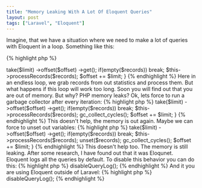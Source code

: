```yaml
---
title: "Memory Leaking With A Lot Of Eloquent Queries"
layout: post
tags: ["Laravel", "Eloquent"]
---
```


Imagine, that we have a situation where we need to make a lot of queries with Eloquent in a loop. Something like this:

{% highlight php %}
<?php

    $limit = 10000;
    $offset = 0;

    while(true) {
        $records = Statistics::where('processed', 1)
                ->take($limit)
                ->offset($offset)
                ->get();

        if(empty($records)) break;

        $this->processRecords($records);

        $offset += $limit;
    }

{% endhighlight %}

Here in an endless loop, we grab records from out statistics and process them. But what happens if this loop will work too long. Soon you will find out that you are out of memory. But why? PHP memory leaks? Ok, lets force to run a garbage collector after every iteration:

{% highlight php %}
<?php

    $limit = 10000;
    $offset = 0;

    while(true) {
        $records = Statistics::where('processed', 1)
                ->take($limit)
                ->offset($offset)
                ->get();

        if(empty($records)) break;

        $this->processRecords($records);

        gc_collect_cycles();
        $offset += $limit;
    }

{% endhighlight %}

This doesn't help, the memory is out again. Maybe we can force to unset out variables:

{% highlight php %}
<?php

    $limit = 10000;
    $offset = 0;

    while(true) {
        $records = Statistics::where('processed', 1)
                ->take($limit)
                ->offset($offset)
                ->get();

        if(empty($records)) break;

        $this->processRecords($records);
        unset($records);

        gc_collect_cycles();
        $offset += $limit;
    }

{% endhighlight %}

This doesn't help too. The memory is still leaking. After some research, I have found out that it was Eloqunet. Eloquent logs all the queries by default. To disable this behavior you can do this:

{% highlight php %}
<?php

\DB::connection()->disableQueryLog();
{% endhighlight %}

And it you are using Eloquent outside of Laravel:

{% highlight php %}
<?php

\Illuminate\Database\Capsule\Manager::connection()->disableQueryLog();
{% endhighlight %}